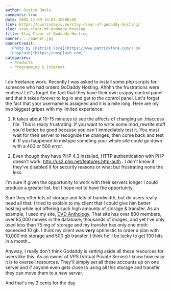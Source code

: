 ```yaml
---
author: Dustin Davis
comments: true
date: 2005-11-09 14:01:10+00:00
link: https://dustindavis.me/stay-clear-of-godaddy-hosting/
slug: stay-clear-of-godaddy-hosting
title: Stay Clear of Godaddy Hosting
banner: ../banner.jpg
bannerCredit:
  'Photo by [Patrick Fore](https://www.patrickfore.com/) on
  [Unsplash](https://unsplash.com)'
categories:
  - Products
  - Programming & Internet
---
```


I do freelance work. Recently I was asked to install some php scripts for
someone who had orderd GoDaddy Hosting. Ahhhh the frustrations were endless!
Let's forget the fact that they have their own crappy control panel and that it
takes forever to log in and get to the control panel. Let's forget the fact that
your username is assigned and it is a mile long. Here are my two biggest gripes
with my limited experience:

1. It takes about 10-15 minutes to see the affects of changing an .htaccess
   file. This is really frustrating. If you want to write some mod_rewrite stuff
   you'd better be good because you can't immediately test it. You must wait for
   their server to recognize the changes, then come back and test it. If you
   happened to mistype someting your whole site could go down with a 400 or 500
   error.

2. Even though they have PHP 4.3 installed, HTTP authentication with PHP doesn't
   work. http://us2.php.net/features.http-auth . I don't know if they've
   disabled it for security reasons or what but frustrating none the less.

I'm sure if given the opportunity to work with their servers longer I could
produce a greater list, but I hope not to have the opportunity.

Sure they offer lots of storage and lots of bandwidth, but do users really need
all that. I tried to explain to my client that I could give him better hosting
while not offering such high amounts of storage & transfer. As an example, I
used my site, [DVD Anthology](http://www.dvdanthology.com). That site has over
800 members, over 85,000 movies in the database, thousands of images, and yet
I've only used less than 75 mg of storage and my transfer has only one moth
exceeded 10 gb. I think my client was **very** optimistic to order a plan with
10,000 mb storage and 500 gb transfer. I think he'll be lucky to get 100 hits in
a month...

Anyway, I really don't think Godaddy is setting aside all these resources for
users like this. As an owner of VPS (Virtual Private Server) I know how easy it
is to oversell resources. They'll simply set all these accounts up on one server
and if anyone even gets close to using all this storage and transfer they can
move them to a new server.

And that's my 2 cents for the day.
